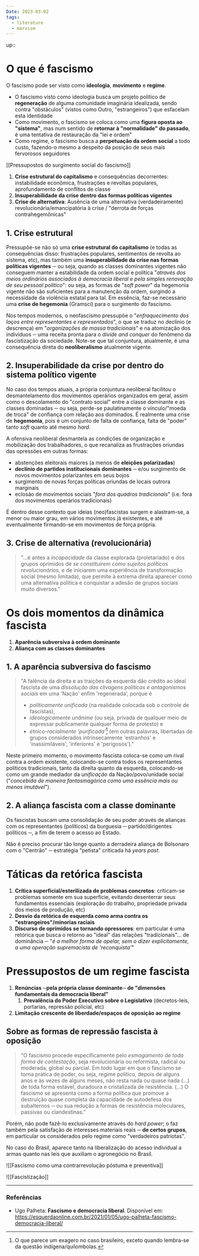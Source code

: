 ```yaml
---
Date: 2023-03-02
tags:
  - literature
  - marxism
---
```

up:: 

# O que é fascismo
O fascismo pode ser visto como **ideologia**, **movimento** e **regime**.
- O fascismo visto como ideologia busca um projeto político de **regeneração** de alguma comunidade imaginária idealizada, sendo contra "obstáculos" (vistos como Outro, "estrangeiros") que esfacelam esta identidade
- Como movimento, o fascismo se coloca como uma **figura oposta ao "sistema"**, mas num sentido de **retornar à "normalidade" do passado**, é uma tentativa de restauração da "lei e ordem"
- Como regime, o fascismo busca a **perpetuação da ordem social** a todo custo, fazendo-o mesmo a despeito da posição de seus mais fervorosos seguidores

[[Pressupostos do surgimento social do fascismo]]
1. **Crise estrutural do capitalismo** e consequências decorrentes: instabilidade econômica, frustrações e revoltas populares, aprofundamento de conflitos de classe
2. **Insuperabilidade da crise dentro das formas políticas vigentes**
3. **Crise de alternativa**: Ausência de uma alternativa (verdadeiramente) revolucionária/emancipatória à crise / "derrota de forças contrahegemônicas"

## 1. Crise estrutural
Pressupõe-se não só uma **crise estrutural do capitalismo** (e todas as consequências disso: frustrações populares, sentimentos de revolta ao sistema, etc), mas também uma **insuperabilidade da crise nas formas políticas vigentes** ─ ou seja, quando as classes dominantes vigentes não conseguem manter a estabilidade da ordem social e política "*através dos meios ordinários associados à democracia liberal e pela simples renovação de seu pessoal político*": ou seja, as formas de "*soft power*" da hegemonia vigente não são suficientes para a manutenção da ordem, surgindo a necessidade da violência estatal para tal. Em essência, faz-se necessário uma **crise de hegemonia** (Gramsci) para o surgimento do fascismo. 

Nos tempos modernos, o neofascismo pressupõe o "*enfraquecimento dos laços entre representantes e representados*", o que se traduz no declínio (e descrença) em "*organizações de massa tradicionais*" e na atomização dos indivíduos ─ uma receita pronta para o *divide and conquer* do fenômeno da fascistização da sociedade. Note-se que tal conjuntura, atualmente, é uma consequência direta do **neoliberalismo** atualmente vigente.

## 2. Insuperabilidade da crise por dentro do sistema político vigente
No caso dos tempos atuais, a própria conjuntura neoliberal facilitou o desmantelamento dos movimentos operários organizados em geral, assim como o descolamento do "contrato social" entre a classe dominante e as classes dominadas ─ ou seja, perde-se paulatinamente o vínculo/"moeda de troca" de confiança com relação aos dominados. É realmente uma crise de **hegemonia**, pois é um conjunto de falta de confiança, falta de "poder" tanto *soft* quanto até mesmo *hard*. 

A ofensiva neoliberal desmantela as condições de organização e mobilização dos trabalhadores, o que recanaliza as frustrações oriundas das opressões em outras formas:
- abstenções eleitorais maiores (a menos de **eleições polarizadas**)
- **declínio de partidos institucionais dominantes** ─ e/ou surgimento de novos movimentos polarizantes em seus bojos
- surgimento de novas forças políticas oriundas de locais outrora marginais
- eclosão de movimentos sociais "*fora dos quadros tradicionais*" (i.e. fora dos movimentos operários tradicionais)

É dentro desse contexto que ideias (neo)fascistas surgem e alastram-se, a menor ou maior grau, em vários movimentos já existentes, e até eventualmente firmando-se em movimentos de força própria.

## 3. Crise de alternativa (revolucionária)
> "...é antes a *incapacidade* da classe explorada (proletariado) e dos grupos oprimidos de *se constituírem como sujeitos políticos revolucionários*, e de iniciarem uma experiência de transformação social (mesmo limitada), que permite à extrema direita aparecer como uma alternativa política e conquistar a adesão de grupos sociais muito diversos."

# Os dois momentos da dinâmica fascista
1. **Aparência subversiva à ordem dominante**
2. **Aliança com as classes dominantes**

## 1. A aparência subversiva do fascismo
> "A falência da direita e as traições da esquerda dão crédito ao ideal fascista de uma *dissolução das clivagens políticas e antagonismos sociais* em uma 'Nação' enfim 'regenerada', porque é
> - *politicamente unificada* (na realidade colocada sob o controle de fascistas),
> - *ideologicamente unânime* (ou seja, privada de qualquer meio de expressar publicamente qualquer forma de protesto) e
> - *étnico-racialmente 'purificada'*[^1] (em outras palavras, libertadas de grupos considerados intrinsecamente 'estranhos' e 'inassimiláveis', 'inferiores' e 'perigosos')."

Neste primeiro momento, o movimento fascista coloca-se como um rival contra a ordem existente, colocando-se contra todos os representantes políticos tradicionais, tanto da direita quanto da esquerda, colocando-se como um grande mediador da *unificação* da Nação/povo/unidade social ("*concebida de maneira fantasmagórica como uma essência mais ou menos imutável*").  

## 2. A aliança fascista com a classe dominante
Os fascistas buscam uma consolidação de seu poder através de alianças com os representantes (políticos) da burguesia ─ partido/dirigentes políticos ─, a fim de terem o acesso ao Estado. 

Não é preciso procurar tão longe quanto a derradeira aliança de Bolsonaro com o "Centrão" ─ estratégia "petista" criticada há *years past*. 

# Táticas da retórica fascista
1. **Crítica superficial/esterilizada de problemas concretos**:  criticam-se problemas somente em sua superfície, evitando desenterrar seus fundamentos essenciais (exploração do trabalho, propriedade privada dos meios de produção, etc)
2. **Desvio da retórica de esquerda como arma contra os "estrangeiros"/minorias raciais**
3. **Discurso de oprimidos se tornando opressores**: em particular é uma retórica que busca o retorno ao "ideal" das relações "tradicionais"... de dominância ─ "*é a melhor forma de apelar, sem o dizer explicitamente, a uma operação supremacista de 'reconquista'*"

# Pressupostos de um regime fascista
1. **Renúncias ─pela própria classe dominante─ de "dimensões fundamentais da democracia liberal"**
	1. **Prevalência do Poder Executivo sobre o Legislativo** (decretos-leis, portarias, repressão policial, etc)
2. **Limitação crescente de liberdade/espaços de oposição ao regime**

## Sobre as formas de repressão fascista à oposição 
> "O fascismo procede especificamente pelo *esmagamento de toda forma de contestação*, seja revolucionária ou reformista, radical ou moderada, global ou parcial. 
> Em todo lugar em que o fascismo se torna prática de poder, ou seja, regime político, depois de alguns anos e às vezes de alguns meses, não resta nada ou quase nada (...) de toda forma estável, duradoura e cristalizada de resistência.
> (...) O fascismo se apresenta como a forma política que promove a destruição quase completa da capacidade de autodefesa dos subalternos ─ ou sua redução a formas de resistência moleculares, passivas ou clandestinas."

Porém, não pode fazê-lo exclusivamente através do *hard power*; o faz também pela satisfação de interesses materiais reais ─ **de certos grupos**, em particular os considerados pelo regime como "verdadeiros patriotas". 

No caso do Brasil, aparece tanto na liberalização do acesso individual a armas quanto nas leis que auxiliam o agronegócio no Brasil. 

![[Fascismo como uma contrarrevolução póstuma e preventiva]]

![[Fascistização]]

---
### Referências
- Ugo Palheta: **Fascismo e democracia liberal**. Disponível em: https://esquerdaonline.com.br/2021/01/05/ugo-palheta-fascismo-democracia-liberal/

[^1]: O que parece um exagero no caso brasileiro, exceto quando lembra-se da questão indígena/quilombolas.
